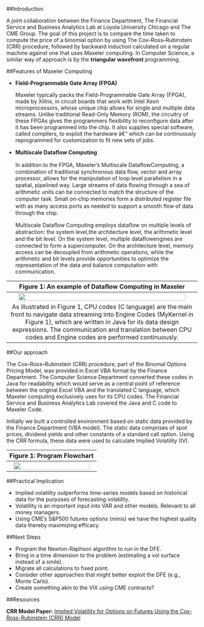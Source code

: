 ##Introduction

A joint collaboration between the Finance Department, The Financial Service and Business Analytics Lab at Loyola University Chicago and The CME Group. The goal of this project is to compare the time taken to compute the price of a binomial option by using The Cox–Ross–Rubinstein (CRR) procedure, followed by backward induction calculated on a regular machine against one that uses Maxeler computing. In Computer Science, a similar way of approach is by the **triangular wavefront** programming.

##Features of Maxeler Computing

-   **Field-Programmable Gate Array (FPGA)**

    Maxeler typically packs the Field-Programmable Gate Array (FPGA), made by Xilinx, in circuit boards that work with Intel Xeon microprocessors, whose unique chip allows for single and multiple data streams. Unlike traditional Read-Only Memory (ROM), the circuitry of these FPGAs gives the programmers flexibility to reconfigure data after it has been programmed into the chip.  It also supplies special software, called compilers, to exploit the hardware â€“ which can be continuously reprogrammed for customization to fit new sets of jobs. 
	
	
-   **Multiscale Dataﬂow Computing**

	In addition to the FPGA, Maxeler’s Multiscale DataﬂowComputing, a combination of traditional synchronous data flow, vector and array processor, allows for the manipulation of loop level parallelism in a spatial, pipelined way. Large streams of data ﬂowing through a sea of arithmetic units can be connected to match the structure of the computer task. Small on-chip memories form a distributed register ﬁle with as many access ports as needed to support a smooth ﬂow of data through the chip.

	Multiscale Dataﬂow Computing employs dataﬂow on multiple levels of abstraction: the system level,the architecture level, the arithmetic level and the bit level. On the system level, multiple dataﬂowengines are connected to form a supercomputer. On the architecture level, memory access can be decoupled from arithmetic operations, while the arithmetic and bit levels provide opportunities to optimize the representation of the data and balance computation with communication.

|Figure 1: An example of Dataflow Computing in Maxeler|
|:-------------:|
|<img height="95%" width="95%" src="https://raw.githubusercontent.com/jlroo/maxeler/master/IMG/maxcompiler.png">|
| As illustrated in Figure 1, CPU codes (C language) are the main front to navigate data streaming into Engine Codes (MyKernel in Figure 1), which are written in Java for its data design expressions. The communication and translation between CPU codes and Engine codes are performed continuously.|


##Our approach

The Cox–Ross–Rubinstein (CRR) procedure, part of the Binomal Options Pricing Model, was provided in Excel VBA format by the Finance Department. The Computer Science Department converted these codes in Java for readability which would serve as a central point of reference between the original Excel VBA and the translated C language, which Maxeler computing exclusively uses for its CPU codes. The Financial Service and Business Analytics Lab covered the Java and C code to Maxeler Code.

Initially we built a controlled environment based on static data provided by the Finance Department (VBA model). The static data comprises of spot prices, dividend yields and other constants of a standard call option. Using the CRR formula, these data were used to calculate Implied Volatility (IV).

|Figure 1: Program  Flowchart|
|:-------------:|
|<img height="95%" width="95%" src="https://raw.githubusercontent.com/jlroo/maxeler/master/IMG/flowchart.png">|

##Practical Implication

* Implied volatility outperforms time-series models based on historical data for the purposes of forecasting volatility.
* Volatility is an important input into VAR and other models.  Relevant to all money managers.
* Using CME’s S\&P500 futures options (minis) we have the highest quality data thereby maximizing efficacy.

##Next Steps

* Program the Newton-Raphson algorithm to run in the DFE.
* Bring in a time dimension to the problem (estimating a vol surface instead of a smile).
* Migrate all calculations to fixed point.
* Consider other approaches that might better exploit the DFE (e.g., Monte Carlo).
* Create something akin to the VIX using CME contracts?

##Resources

**CRR Model Paper:** [Implied Volatility for Options on Futures Using the Cox-Ross-Rubinstein (CRR) Model](https://www.researchgate.net/publication/279296767_Implied_Volatility_for_Options_on_Futures_Using_the_Cox-Ross-Rubinstein_%28CRR%29_Model)
